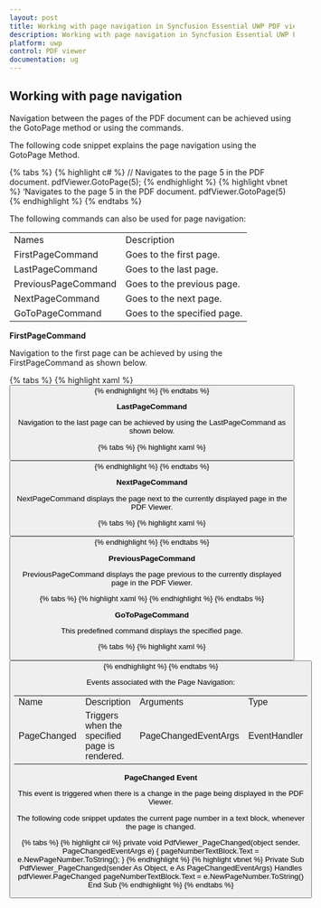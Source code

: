 ```yaml
---
layout: post
title: Working with page navigation in Syncfusion Essential UWP PDF viewer.
description: Working with page navigation in Syncfusion Essential UWP PDF viewer.
platform: uwp
control: PDF viewer
documentation: ug
---
```


## Working with page navigation

Navigation between the pages of the PDF document can be achieved using the GotoPage method or using the commands.

The following code snippet explains the page navigation using the GotoPage Method.

{% tabs %}
{% highlight c# %}
// Navigates to the page 5 in the PDF document.
pdfViewer.GotoPage(5);
{% endhighlight %}
{% highlight vbnet %}
‘Navigates to the page 5 in the PDF document.
pdfViewer.GotoPage(5)
{% endhighlight %}
{% endtabs %}

The following commands can also be used for page navigation:

<table>
<tr>
<td>
Names
</td>
<td>
Description
</td>
</tr>
<tr>
<td>
FirstPageCommand
</td>
<td>
Goes to the first page.
</td>
</tr>
<tr>
<td>
LastPageCommand
</td>
<td>
Goes to the last page.
</td>
</tr>
<tr>
<td>
PreviousPageCommand
</td>
<td>
Goes to the previous page.
</td>
</tr>
<tr>
<td>
NextPageCommand
</td>
<td>
Goes to the next page.
</td>
</tr>
<tr>
<td>
GoToPageCommand
</td>
<td>
Goes to the specified page.
</td>
</tr>
</table>

**FirstPageCommand**

Navigation to the first page can be achieved by using the FirstPageCommand as shown below.

{% tabs %}
{% highlight xaml %}
<Button Command="{Binding FirstPageCommand}" />
{% endhighlight %}
{% endtabs %}

**LastPageCommand**

Navigation to the last page can be achieved by using the LastPageCommand as shown below. 

{% tabs %}
{% highlight xaml %}
<Button Command="{Binding LastPageCommand}" />
{% endhighlight %}
{% endtabs %}

**NextPageCommand**

NextPageCommand displays the page next to the currently displayed page in the PDF Viewer. 

{% tabs %}
{% highlight xaml %}
<Button Command="{Binding NextPageCommand}" />
{% endhighlight %}
{% endtabs %}

**PreviousPageCommand**

PreviousPageCommand displays the page previous to the currently displayed page in the PDF Viewer. 

{% tabs %}
{% highlight xaml %}
<Butston Command="{Binding PreviousPageCommand}" />
{% endhighlight %}
{% endtabs %}

**GoToPageCommand**

This predefined command displays the specified page. 

{% tabs %}
{% highlight xaml %}
<Button Command="{Binding GoToPageCommand}" CommandParameter="{Binding Path=Text, ElementName=PageNumberTextBox}" />
{% endhighlight %}
{% endtabs %}

Events associated with the Page Navigation:

<table>
<tr>
<td>
Name
</td>
<td>
Description
</td>
<td>
Arguments
</td>
<td>
Type
</td>
</tr>
<tr>
<td>
PageChanged
</td>
<td>
Triggers when the specified page is rendered.
</td>
<td>
PageChangedEventArgs
</td>
<td>
EventHandler
</td>
</tr>
</table>

**PageChanged Event**

This event is triggered when there is a change in the page being displayed in the PDF Viewer.

The following code snippet updates the current page number in a text block, whenever the page is changed.

{% tabs %}
{% highlight c# %}
private void PdfViewer_PageChanged(object sender, PageChangedEventArgs e)
{
    pageNumberTextBlock.Text = e.NewPageNumber.ToString();
}
{% endhighlight %}
{% highlight vbnet %}
Private Sub PdfViewer_PageChanged(sender As Object, e As PageChangedEventArgs) Handles pdfViewer.PageChanged
    pageNumberTextBlock.Text = e.NewPageNumber.ToString()
End Sub
{% endhighlight %}
{% endtabs %}
